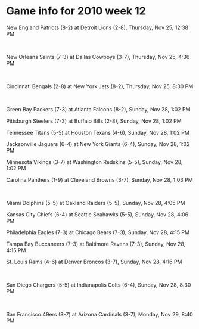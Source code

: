 # Game info for 2010 week 12

New England Patriots (8-2) at Detroit Lions (2-8), Thursday, Nov 25, 12:38 PM


<br/>

New Orleans Saints (7-3) at Dallas Cowboys (3-7), Thursday, Nov 25, 4:36 PM


<br/>

Cincinnati Bengals (2-8) at New York Jets (8-2), Thursday, Nov 25, 8:30 PM


<br/>

Green Bay Packers (7-3) at Atlanta Falcons (8-2), Sunday, Nov 28, 1:02 PM

Pittsburgh Steelers (7-3) at Buffalo Bills (2-8), Sunday, Nov 28, 1:02 PM

Tennessee Titans (5-5) at Houston Texans (4-6), Sunday, Nov 28, 1:02 PM

Jacksonville Jaguars (6-4) at New York Giants (6-4), Sunday, Nov 28, 1:02 PM

Minnesota Vikings (3-7) at Washington Redskins (5-5), Sunday, Nov 28, 1:02 PM

Carolina Panthers (1-9) at Cleveland Browns (3-7), Sunday, Nov 28, 1:03 PM


<br/>

Miami Dolphins (5-5) at Oakland Raiders (5-5), Sunday, Nov 28, 4:05 PM

Kansas City Chiefs (6-4) at Seattle Seahawks (5-5), Sunday, Nov 28, 4:06 PM

Philadelphia Eagles (7-3) at Chicago Bears (7-3), Sunday, Nov 28, 4:15 PM

Tampa Bay Buccaneers (7-3) at Baltimore Ravens (7-3), Sunday, Nov 28, 4:15 PM

St. Louis Rams (4-6) at Denver Broncos (3-7), Sunday, Nov 28, 4:16 PM


<br/>

San Diego Chargers (5-5) at Indianapolis Colts (6-4), Sunday, Nov 28, 8:30 PM


<br/>

San Francisco 49ers (3-7) at Arizona Cardinals (3-7), Monday, Nov 29, 8:40 PM

